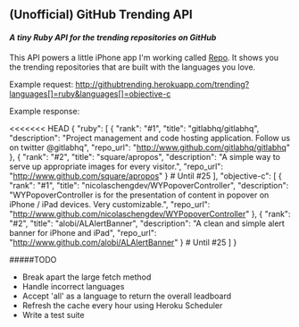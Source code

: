 ## (Unofficial) GitHub Trending API
#### _A tiny Ruby API for the trending repositories on GitHub_

This API powers a little iPhone app I'm working called [Repo](https://github.com/richardburton/Repo). It shows you the trending repositories that are built with the languages you love.

Example request: http://githubtrending.herokuapp.com/trending?languages[]=ruby&languages[]=objective-c

Example response:

<<<<<<< HEAD
{
  "ruby": [
    {
      "rank": "#1",
      "title": "gitlabhq/gitlabhq",
      "description": "Project management and code hosting  application. Follow us on twitter @gitlabhq",
      "repo_url": "http://www.github.com/gitlabhq/gitlabhq"
    },
    {
      "rank": "#2",
      "title": "square/apropos",
      "description": "A simple way to serve up appropriate images for every visitor.",
      "repo_url": "http://www.github.com/square/apropos"
    } # Until #25
  ],
  "objective-c": [
    {
      "rank": "#1",
      "title": "nicolaschengdev/WYPopoverController",
      "description": "WYPopoverController is for the presentation of content in popover on iPhone / iPad devices. Very customizable.",
      "repo_url": "http://www.github.com/nicolaschengdev/WYPopoverController"
    },
    {
      "rank": "#2",
      "title": "alobi/ALAlertBanner",
      "description": "A clean and simple alert banner for iPhone and iPad",
      "repo_url": "http://www.github.com/alobi/ALAlertBanner"
    } # Until #25
  ]
}

#####TODO
* Break apart the large fetch method
* Handle incorrect languages
* Accept 'all' as a language to return the overall leadboard
* Refresh the cache every hour using Heroku Scheduler
* Write a test suite
